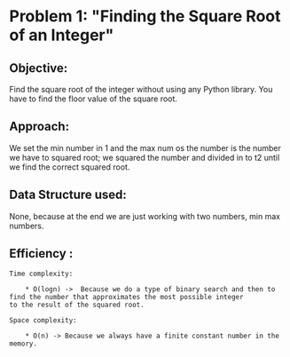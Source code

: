 # Problem 1:  "Finding the Square Root of an Integer" 


## Objective:

Find the square root of the integer without using any Python library. You have to find the floor value of the square root.


## Approach:


We set the min number in 1 and the max num os the number is the number we have to squared root; we squared the number and divided in to t2 until we find the correct squared root. 



## Data Structure used: 

None, because at the end we are just working with two numbers, min max numbers. 


## Efficiency :

    Time complexity:
        
        * O(logn) ->  Because we do a type of binary search and then to find the number that approximates the most possible integer                      to the result of the squared root.

    Space complexity:
    
        * O(n) -> Because we always have a finite constant number in the memory. 

